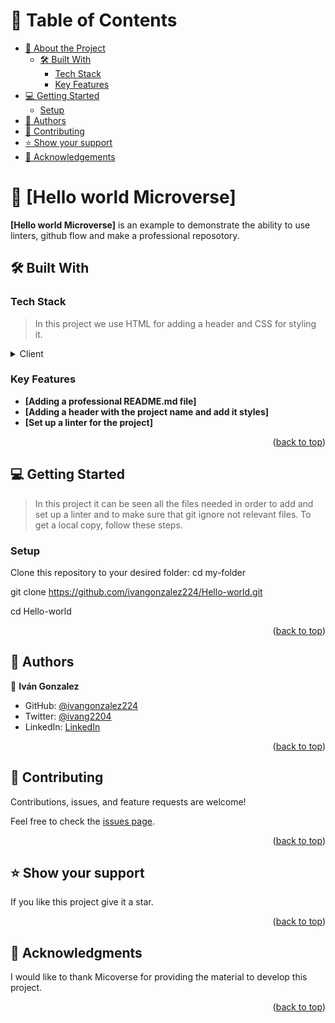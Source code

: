 <a name="readme-top"></a>

<!--
HOW TO USE:
This is an example of how you may give instructions on setting up your project locally.
Modify this file to match your project and remove sections that don't apply.
REQUIRED SECTIONS:
- Table of Contents
- About the Project
  - Built With
  - Live Demo
- Getting Started
- Authors
- Future Features
- Contributing
- Show your support
- Acknowledgements
- License
OPTIONAL SECTIONS:
- FAQ
After you're finished please remove all the comments and instructions!
-->

<!-- TABLE OF CONTENTS -->

# 📗 Table of Contents

- [📖 About the Project](#about-project)
  - [🛠 Built With](#built-with)
    - [Tech Stack](#tech-stack)
    - [Key Features](#key-features)
- [💻 Getting Started](#getting-started)
  - [Setup](#setup)
- [👥 Authors](#authors)
- [🤝 Contributing](#contributing)
- [⭐️ Show your support](#support)
- [🙏 Acknowledgements](#acknowledgements)

<!-- PROJECT DESCRIPTION -->

# 📖 [Hello world Microverse] <a name="about-project"></a>

**[Hello world Microverse]** is an example to demonstrate the ability to use linters, github flow and make a professional reposotory.

## 🛠 Built With <a name="built-with"></a>

### Tech Stack <a name="tech-stack"></a>

> In this project we use HTML for adding a header and CSS for styling it.
<details>
  <summary>Client</summary>
  <ul>
    <li><a href="https://reactjs.org/">React.js</a></li>
  </ul>
</details>

<!-- Features -->

### Key Features <a name="key-features"></a>

- **[Adding a professional README.md file]**
- **[Adding a header with the project name and add it styles]**
- **[Set up a linter for the project]**

<p align="right">(<a href="#readme-top">back to top</a>)</p>

<!-- GETTING STARTED -->

## 💻 Getting Started <a name="getting-started"></a>

> In this project it can be seen all the files needed in order to add and set up a linter and to make sure that git ignore not relevant files.
To get a local copy, follow these steps.

### Setup

Clone this repository to your desired folder:
  cd my-folder
  
  git clone https://github.com/ivangonzalez224/Hello-world.git
  
  cd Hello-world

<p align="right">(<a href="#readme-top">back to top</a>)</p>

<!-- AUTHORS -->

## 👥 Authors <a name="authors"></a>

👤 **Iván Gonzalez**

- GitHub: [@ivangonzalez224](https://github.com/ivangonzalez224)
- Twitter: [@ivang2204](https://twitter.com/ivang2204)
- LinkedIn: [LinkedIn](https://linkedin.com/in/iván-gonzalez-robles-957491275)

<p align="right">(<a href="#readme-top">back to top</a>)</p>

<!-- CONTRIBUTING -->

## 🤝 Contributing <a name="contributing"></a>

Contributions, issues, and feature requests are welcome!

Feel free to check the [issues page](../../issues/).

<p align="right">(<a href="#readme-top">back to top</a>)</p>

<!-- SUPPORT -->

## ⭐️ Show your support <a name="support"></a>

If you like this project give it a star.

<p align="right">(<a href="#readme-top">back to top</a>)</p>

<!-- ACKNOWLEDGEMENTS -->

## 🙏 Acknowledgments <a name="acknowledgements"></a>

I would like to thank Micoverse for providing the material to develop this project.

<p align="right">(<a href="#readme-top">back to top</a>)</p>
